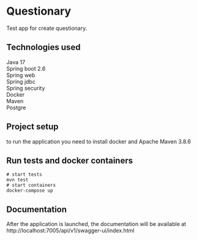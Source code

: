 # Questionary

Test app for create questionary.

## Technologies used

Java 17 <br />
Spring boot 2.6 <br />
Spring web <br />
Spring jdbc <br />
Spring security <br />
Docker <br />
Maven <br />
Postgre <br />

## Project setup

to run the application you need to install docker and Apache Maven 3.8.6

## Run tests and docker containers

```
# start tests
mvn test
# start containers
docker-compose up
```

## Documentation

After the application is launched, the documentation will be available at http://localhost:7005/api/v1/swagger-ui/index.html
